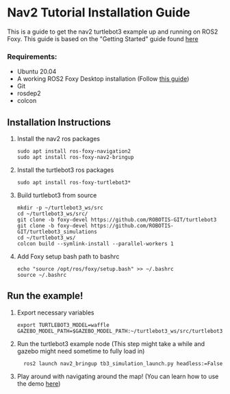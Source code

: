 # Nav2 Tutorial Installation Guide
This is a guide to get the nav2 turtlebot3 example up and running on ROS2 Foxy. This guide is based on the "Getting Started" guide found [here](https://navigation.ros.org/getting_started/index.html#running-the-example)

### Requirements:
- Ubuntu 20.04
- A working ROS2 Foxy Desktop installation (Follow [this guide](https://docs.ros.org/en/foxy/Installation/Ubuntu-Install-Debians.html))
- Git
- rosdep2
- colcon

## Installation Instructions
1. Install the nav2 ros packages 
   ```
   sudo apt install ros-foxy-navigation2
   sudo apt install ros-foxy-nav2-bringup
   ```
2. Install the turtlebot3 ros packages
   ```
   sudo apt install ros-foxy-turtlebot3*
   ```
3. Build turtlebot3 from source 
   ```
   mkdir -p ~/turtlebot3_ws/src
   cd ~/turtlebot3_ws/src/
   git clone -b foxy-devel https://github.com/ROBOTIS-GIT/turtlebot3
   git clone -b foxy-devel https://github.com/ROBOTIS-GIT/turtlebot3_simulations
   cd ~/turtlebot3_ws/ 
   colcon build --symlink-install --parallel-workers 1
   ```
4. Add Foxy setup bash path to bashrc
   ```
   echo "source /opt/ros/foxy/setup.bash" >> ~/.bashrc
   source ~/.bashrc
   ```

## Run the example!

1. Export necessary variables
   ```
   export TURTLEBOT3_MODEL=waffle
   GAZEBO_MODEL_PATH=$GAZEBO_MODEL_PATH:~/turtlebot3_ws/src/turtlebot3_simulations/turtlebot3_gazebo/models
   ```
3. Run the turtlebot3 example node (This step might take a while and gazebo might need sometime to fully load in)
   ```
     ros2 launch nav2_bringup tb3_simulation_launch.py headless:=False
   ```
3. Play around with navigating around the map! (You can learn how to use the demo [here](https://navigation.ros.org/getting_started/index.html#navigating))
  


